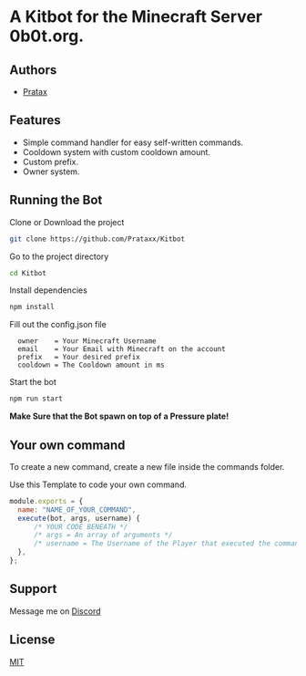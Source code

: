 
# A Kitbot for the Minecraft Server 0b0t.org.


## Authors

- [Pratax]([https://www.github.com/Prataxx](https://discord.com/users/897497942116663317))


## Features

- Simple command handler for easy self-written commands.
- Cooldown system with custom cooldown amount.
- Custom prefix.
- Owner system.


## Running the Bot

Clone or Download the project

```bash
git clone https://github.com/Prataxx/Kitbot
```

Go to the project directory

```bash
cd Kitbot
```

Install dependencies

```bash
npm install
```

Fill out the config.json file
```
  owner    = Your Minecraft Username
  email    = Your Email with Minecraft on the account
  prefix   = Your desired prefix
  cooldown = The Cooldown amount in ms
```

Start the bot

```bash
npm run start
```

**Make Sure that the Bot spawn on top of a Pressure plate!**


## Your own command

To create a new command, create a new file inside the commands folder.

Use this Template to code your own command.
```javascript
module.exports = {
  name: "NAME_OF_YOUR_COMMAND",
  execute(bot, args, username) {
      /* YOUR CODE BENEATH */
      /* args = An array of arguments */
      /* username = The Username of the Player that executed the command */
  },
};
```


## Support

Message me on [Discord](https://discord.com/users/897497942116663317)


## License

[MIT](https://choosealicense.com/licenses/mit/)


